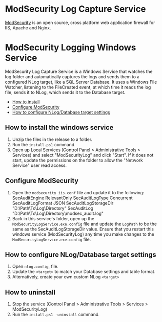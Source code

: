 # ModSecurity Log Capture Service

[ModSecurity](https://github.com/SpiderLabs/ModSecurity) is an open source, cross platform web application firewall for IIS, Apache and Nginx.

# ModSecurity Logging Windows Service 

ModSecurity Log Capture Service is a Windows Service that watches the log folder and automatically captures the logs and sends them to a configured NLog target, like a SQL Server Database.
It uses a Windows File Watcher, listening to the FileCreated event, at which time it reads the log file, sends it to NLog, which sends it to the Database target.

* [How to install](#how-to-install)
* [Configure ModSecurity](#configure-modSecurity)
* [How to configure NLog/Database target settings](#how-to-configure)

## How to install the windows service

1. Unzip the files in the release to a folder.
2. Run the `install.ps1` command.
3. Open up Local Services (Control Panel > Administrative Tools > Services) and select "ModSecurityLog" and click "Start".
If it does not start, update the permissions on the folder to allow the "Network Service" user read access.

## Configure ModSecurity

1. Open the `modsecurity_iis.conf` file and update it to the following:
SecAuditEngine RelevantOnly
SecAuditLogType Concurrent
SecAuditLogFormat JSON
SecAuditLogStorageDir "D:\Path\To\Log\Directory"
SecAuditLog "D:\Path\To\Log\Directory\modsec_audit.log"
2. Back in this service's folder, open up the `ModSecurityLogService.exe.config` file and update the `LogPath` to be the same as the SecAuditLogStorageDir value.
Ensure that you restart this windows service (ModSecurityLog) any time you make changes to the `ModSecurityLogService.exe.config` file.

## How to configure NLog/Database target settings

1. Open `nlog.config`, file.
2. Update the `<target>` to match your Database settings and table format.
3. Alternatively, create your own custom NLog `<target>`

## How to uninstall
1. Stop the service (Control Panel > Administrative Tools > Services > ModSecurityLog)
2. Run the `install.ps1 -uninstall` command.
